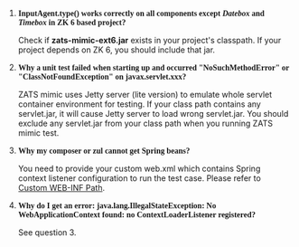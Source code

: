 1.  <div style="font-family:Verdana">

    **InputAgent.type() works correctly on all components except
    *Datebox* and *Timebox* in ZK 6 based project?**

    </div>

      
    Check if **zats-mimic-ext6.jar** exists in your project's classpath.
    If your project depends on ZK 6, you should include that jar.

2.  <div style="font-family:Verdana">

    **Why a unit test failed when starting up and occurred
    "NoSuchMethodError" or "ClassNotFoundException" on
    javax.servlet.xxx?**

    </div>

      
    ZATS mimic uses Jetty server (lite version) to emulate whole servlet
    container environment for testing. If your class path contains any
    servlet.jar, it will cause Jetty server to load wrong servlet.jar.
    You should exclude any servlet.jar from your class path when you
    running ZATS mimic test.

3.  <div style="font-family:Verdana">

    **Why my composer or zul cannot get Spring beans?**

    </div>

      
    You need to provide your custom web.xml which contains Spring
    context listener configuration to run the test case. Please refer to
    [ Custom WEB-INF
    Path](ZATS_Essentials/Mimic_Library/Advanced_Usage/Customize_Test_Environment#Custom_WEB-INF_Path).

4.  <div style="font-family:Verdana">

    **Why do I get an error: java.lang.IllegalStateException: No
    WebApplicationContext found: no ContextLoaderListener registered?**

    </div>

      
    See question 3.

